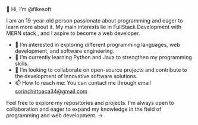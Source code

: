 👋 Hi, I’m @fikesoft

I am an 19-year-old person passionate about programming and eager to learn more about it. My main interests lie in FullStack Development with MERN stack , and I aspire to become a web developer.

- 👀 I’m interested in exploring different programming languages, web development, and software engineering.
- 🌱 I’m currently learning Python and Java to strengthen my programming skills.
- 💞️ I’m looking to collaborate on open-source projects and contribute to the development of innovative software solutions.
- 📫 How to reach me: You can contact me through email sorinchirtoaca34@gmail.com 

Feel free to explore my repositories and projects. I'm always open to collaboration and eager to expand my knowledge in the field of programming and web development.
->
